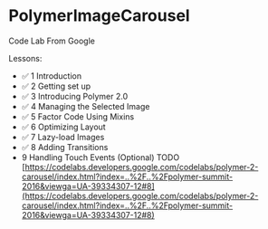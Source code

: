 # PolymerImageCarousel

Code Lab From Google

Lessons:

- :white_check_mark: 1 Introduction
- :white_check_mark: 2 Getting set up
- :white_check_mark: 3 Introducing Polymer 2.0
- :white_check_mark: 4 Managing the Selected Image
- :white_check_mark: 5 Factor Code Using Mixins
- :white_check_mark: 6 Optimizing Layout
- :white_check_mark: 7 Lazy-load Images
- :white_check_mark: 8 Adding Transitions
- 9 Handling Touch Events (Optional) TODO [https://codelabs.developers.google.com/codelabs/polymer-2-carousel/index.html?index=..%2F..%2Fpolymer-summit-2016&viewga=UA-39334307-12#8](https://codelabs.developers.google.com/codelabs/polymer-2-carousel/index.html?index=..%2F..%2Fpolymer-summit-2016&viewga=UA-39334307-12#8)
